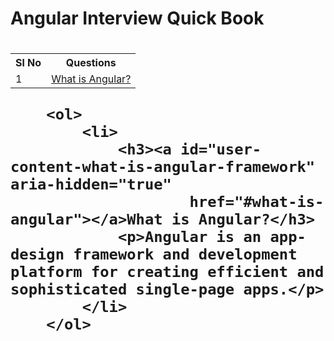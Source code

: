 <H1>Angular Interview Quick Book<H1>
        <table>
            <tr>
                <th>Sl No</th>
                <th>Questions</th>
            </tr>
            <tr>
                <td>1</td>
                <td><a href="#what-is-angular">What is Angular?</a></td>
            </tr>
        </table>


        <ol>
            <li>
                <h3><a id="user-content-what-is-angular-framework" aria-hidden="true"
                        href="#what-is-angular"></a>What is Angular?</h3>
                <p>Angular is an app-design framework and development platform for creating efficient and sophisticated single-page apps.</p>
            </li>
        </ol>